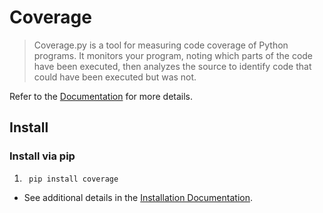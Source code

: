 # Coverage

> Coverage.py is a tool for measuring code coverage of Python programs. It monitors your program, noting which parts of the code have been executed, then analyzes the source to identify code that could have been executed but was not.

Refer to the [Documentation] for more details.

## Install

### Install via pip

1. ```console
    pip install coverage
    ```

- See additional details in the [Installation Documentation].

[Documentation]: https://coverage.readthedocs.io
[Installation Documentation]: https://coverage.readthedocs.io/en/latest/install.html
